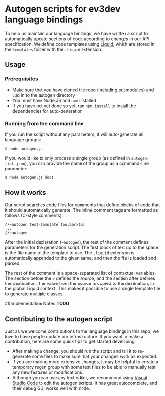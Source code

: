 # Autogen scripts for ev3dev language bindings
To help us maintain our language bindings, we have written a script to automatically update sections of code according to changes in our API specification. We define code templates using [Liquid](http://liquidmarkup.org/), which are stored in the `templates` folder with the `.liquid` extension.

## Usage

### Prerequisites
- Make sure that you have cloned the repo (including submodules) and `cd`d in to the autogen directory
- You must have Node.JS and `npm` installed
- If you have not yet done so yet, run `npm install` to install the dependencies for auto-generation

### Running from the command line
If you run the script without any parameters, it will auto-generate all language groups:
```
$ node autogen.js
```

If you would like to only process a single group (as defined in `autogen-list.json`), you can provide the name of the group as a command-line parameter:
```
$ node autogen.js docs
```

## How it works
Our script searches code files for comments that define blocks of code that it should automatically generate. The inline comment tags are formatted as follows (C-style comments):

```
//~autogen test-template foo.bar>tmp
...
//~autogen
```

After the initial declaration (`~autogen`), the rest of the comment defines parameters for the generation script. The first block of text up to the space is the file name of the template to use. The `.liquid` extension is automatically appended to the given name, and then the file is loaded and parsed.

The rest of the comment is a space-separated list of contextual variables. The section before the `>` defines the source, and the section after defines the destination. The value from the source is copied to the destination, in the global Liquid context. This makes it possible to use a single template file to generate multiple classes.

##Implementation Notes
**TODO**

## Contributing to the autogen script

Just as we welcome contributions to the language bindings in this repo, we love to have people update our infrastructure. If you want to make a contribution, here are some quick tips to get started developing.

- After making a change, you should run the script and tell it to re-generate some files to make sure that your changes work as expected.
- If you are making more extensive changes, it may be helpful to create a temporary regen group with some test files to be able to manually test any new features or modifications.
- Although you can use any text editor, we recommend using [Visual Studio Code](https://code.visualstudio.com/) to edit the autogen scripts. It has great autocomplete, and their debug GUI works well with node.
 
